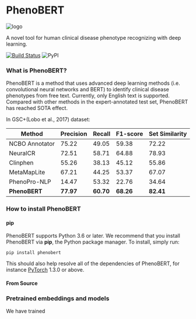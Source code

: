 # PhenoBERT
 ![logo](https://github.com/EclipseCN/PhenoBERT/blob/main/PhenoBERT_src/img/logo.jpg) 

A novel tool for human clinical disease phenotype recognizing with deep learning.

[![Build Status](https://travis-ci.com/EclipseCN/PhenoBERT.svg?branch=main)](https://travis-ci.com/EclipseCN/PhenoBERT) ![PyPI](https://img.shields.io/pypi/v/phenobert)

### What is PhenoBERT?

PhenoBERT is a method that uses advanced deep learning methods (i.e. convolutional neural networks and BERT) to identify clinical disease phenotypes from free text. Currently, only English text is supported. Compared with other methods in the expert-annotated test set, PhenoBERT has reached SOTA effect.



In GSC+(Lobo et al., 2017) dataset:

| **Method**          | Precision |Recall|F1-score| **Set  Similarity** |
| ------------------- | -------------- | -------------- | -------------- | ------------- |
| NCBO  Annotator | 75.22          | 49.05               | 59.38         | 72.22         |
| NeuralCR        | 72.51          | 58.71               | 64.88         | 78.93         |
| Clinphen        | 55.26          | 38.13               | 45.12         | 55.86         |
| MetaMapLite     | 67.21          | 44.25               | 53.37         | 67.07         |
| PhenoPro-NLP    | 14.47          | 53.32               | 22.76         | 34.64         |
| **PhenoBERT**    | **77.97**      | **60.70**           | **68.26** | **82.41** |



### How to install PhenoBERT

#### pip

PhenoBERT supports Python 3.6 or later. We recommend that you install PhenoBERT via **pip**, the Python package manager. To install, simply run:

```shell
pip install phenobert
```

This should also help resolve all of the dependencies of PhenoBERT, for instance [PyTorch](https://pytorch.org/) 1.3.0 or above.

#### From Source





### Pretrained embeddings and models

We have trained